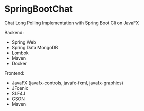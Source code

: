 # SpringBootChat
Chat Long Polling Implementation with Spring Boot
Cli on JavaFX

Backend:
- Spring Web
- Spring Data MongoDB
- Lombok
- Maven
- Docker

Frontend:
- JavaFX (javafx-controls, javafx-fxml, javafx-graphics)
- JFoenix
- SLF4J
- GSON
- Maven